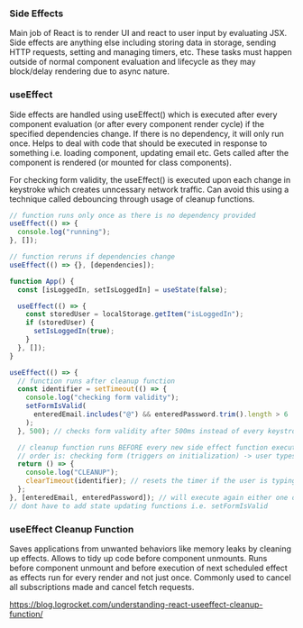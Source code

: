 ### Side Effects

Main job of React is to render UI and react to user input by evaluating JSX. Side effects are anything else including storing data in storage, sending HTTP requests, setting and managing timers, etc. These tasks must happen outside of normal component evaluation and lifecycle as they may block/delay rendering due to async nature.

### useEffect

Side effects are handled using useEffect() which is executed after every component evaluation (or after every component render cycle) if the specified dependencies change. If there is no dependency, it will only run once. Helps to deal with code that should be executed in response to something i.e. loading component, updating email etc. Gets called after the component is rendered (or mounted for class components).

For checking form validity, the useEffect() is executed upon each change in keystroke which creates unncessary network traffic. Can avoid this using a technique called debouncing through usage of cleanup functions.

```js
// function runs only once as there is no dependency provided
useEffect(() => {
  console.log("running");
}, []);

// function reruns if dependencies change
useEffect(() => {}, [dependencies]);

function App() {
  const [isLoggedIn, setIsLoggedIn] = useState(false);

  useEffect(() => {
    const storedUser = localStorage.getItem("isLoggedIn");
    if (storedUser) {
      setIsLoggedIn(true);
    }
  }, []);
}
```

```js
useEffect(() => {
  // function runs after cleanup function
  const identifier = setTimeout(() => {
    console.log("checking form validity");
    setFormIsValid(
      enteredEmail.includes("@") && enteredPassword.trim().length > 6
    );
  }, 500); // checks form validity after 500ms instead of every keystroke change

  // cleanup function runs BEFORE every new side effect function execution but not before first time
  // order is: checking form (triggers on initialization) -> user types -> CLEANUP -> checking form
  return () => {
    console.log("CLEANUP");
    clearTimeout(identifier); // resets the timer if the user is typing
  };
}, [enteredEmail, enteredPassword]); // will execute again either one of them changes
// dont have to add state updating functions i.e. setFormIsValid
```

### useEffect Cleanup Function

Saves applications from unwanted behaviors like memory leaks by cleaning up effects. Allows to tidy up code before component unmounts. Runs before component unmount and before execution of next scheduled effect as effects run for every render and not just once. Commonly used to cancel all subscriptions made and cancel fetch requests.

https://blog.logrocket.com/understanding-react-useeffect-cleanup-function/
